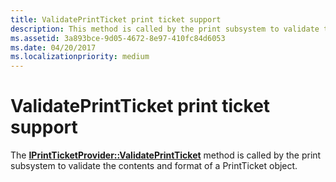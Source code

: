 ```yaml
---
title: ValidatePrintTicket print ticket support
description: This method is called by the print subsystem to validate the contents and format of a PrintTicket object.
ms.assetid: 3a893bce-9d05-4672-8e97-410fc84d6053
ms.date: 04/20/2017
ms.localizationpriority: medium
---
```


# ValidatePrintTicket print ticket support


The [**IPrintTicketProvider::ValidatePrintTicket**](https://docs.microsoft.com/previous-versions/windows/hardware/drivers/ff554382(v=vs.85)) method is called by the print subsystem to validate the contents and format of a PrintTicket object.

 




